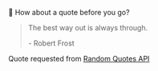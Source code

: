 📣 How about a quote before you go?

> The best way out is always through.
>
> <p>- Robert Frost</p>

Quote requested from [Random Quotes API](https://github.com/lukePeavey/quotable)
